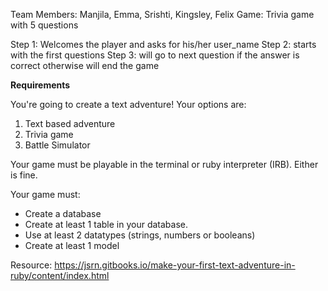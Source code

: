 
Team Members: Manjila, Emma, Srishti, Kingsley, Felix
Game: Trivia game with 5 questions

Step 1: Welcomes the player and asks for his/her user_name
Step 2: starts with the first questions
Step 3: will go to next question if the answer is correct otherwise will end the game

**Requirements**

You're going to create a text adventure! Your options are:

1. Text based adventure
2. Trivia game
3. Battle Simulator

Your game must be playable in the terminal or ruby interpreter (IRB). Either is fine.

Your game must:

- Create a database
- Create at least 1 table in your database.
- Use at least 2 datatypes (strings, numbers or booleans)
- Create at least 1 model

Resource: https://jsrn.gitbooks.io/make-your-first-text-adventure-in-ruby/content/index.html
